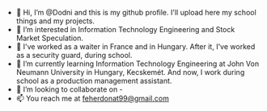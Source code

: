 - 👋 Hi, I’m @Dodni and this is my github profile. I'll upload here my school things and my projects.
- 👀 I’m interested in Information Technology Engineering and Stock Market Speculation.
- 🤵 I've worked as a waiter in France and in Hungary. After it, I've worked as a security guard, during school.
- 🌱 I’m currently learning Information Technology Engineering at John Von Neumann University in Hungary, Kecskemét. And now, I work during school as a production management assistant.
- 💞️ I’m looking to collaborate on -
- 📫 You reach me at feherdonat99@gmail.com






<!---
Dodni/Dodni is a ✨ special ✨ repository because its `README.md` (this file) appears on your GitHub profile.
You can click the Preview link to take a look at your changes.
--->
